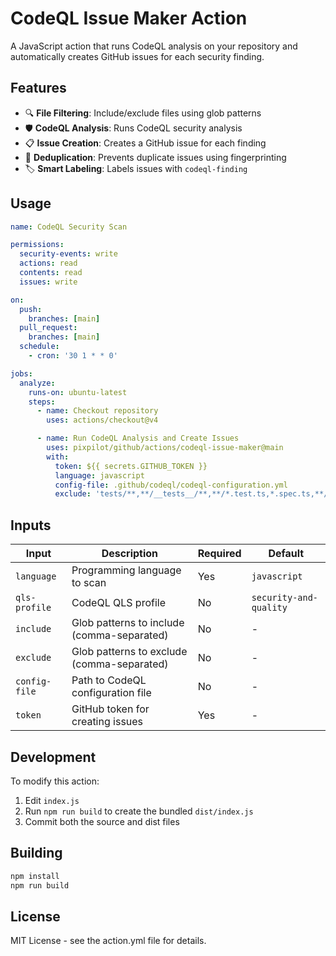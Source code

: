 # CodeQL Issue Maker Action

A JavaScript action that runs CodeQL analysis on your repository and automatically creates GitHub issues for each security finding.

## Features

- 🔍 **File Filtering**: Include/exclude files using glob patterns
- 🛡️ **CodeQL Analysis**: Runs CodeQL security analysis
- 📋 **Issue Creation**: Creates a GitHub issue for each finding
- 🔄 **Deduplication**: Prevents duplicate issues using fingerprinting
- 🏷️ **Smart Labeling**: Labels issues with `codeql-finding`

## Usage

```yaml
name: CodeQL Security Scan

permissions:
  security-events: write
  actions: read
  contents: read
  issues: write

on:
  push:
    branches: [main]
  pull_request:
    branches: [main]
  schedule:
    - cron: '30 1 * * 0'

jobs:
  analyze:
    runs-on: ubuntu-latest
    steps:
      - name: Checkout repository
        uses: actions/checkout@v4

      - name: Run CodeQL Analysis and Create Issues
        uses: pixpilot/github/actions/codeql-issue-maker@main
        with:
          token: ${{ secrets.GITHUB_TOKEN }}
          language: javascript
          config-file: .github/codeql/codeql-configuration.yml
          exclude: 'tests/**,**/__tests__/**,**/*.test.ts,*.spec.ts,**/*.min.js,dist/**,build/**,coverage/**,*.md,*.txt,*.pdf,*.png,*.jpg,*.ico'
```

## Inputs

| Input         | Description                                | Required | Default                |
| ------------- | ------------------------------------------ | -------- | ---------------------- |
| `language`    | Programming language to scan               | Yes      | `javascript`           |
| `qls-profile` | CodeQL QLS profile                         | No       | `security-and-quality` |
| `include`     | Glob patterns to include (comma-separated) | No       | -                      |
| `exclude`     | Glob patterns to exclude (comma-separated) | No       | -                      |
| `config-file` | Path to CodeQL configuration file          | No       | -                      |
| `token`       | GitHub token for creating issues           | Yes      | -                      |

## Development

To modify this action:

1. Edit `index.js`
2. Run `npm run build` to create the bundled `dist/index.js`
3. Commit both the source and dist files

## Building

```bash
npm install
npm run build
```

## License

MIT License - see the action.yml file for details.
